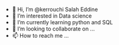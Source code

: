 - 👋 Hi, I’m @kerrouchi Salah Eddine
- 👀 I’m interested in Data science
- 🌱 I’m currently learning python and SQL
- 💞️ I’m looking to collaborate on ...
- 📫 How to reach me ...

<!---
kerrouchi/kerrouchi is a ✨ special ✨ repository because its `README.md` (this file) appears on your GitHub profile.
You can click the Preview link to take a look at your changes.
--->

